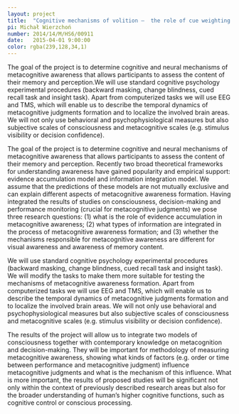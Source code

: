 ```yaml
---
layout: project
title:  "Cognitive mechanisms of volition –  the role of cue weighting and sensory integration in health and disease"
pi: Michał Wierzchoń
number: 2014/14/M/HS6/00911
date:   2015-04-01 9:00:00
color: rgba(239,128,34,1)
---
```


The goal of the project is to determine cognitive and neural mechanisms of metacognitive awareness that allows participants to assess the content of their memory and perception.We will use standard cognitive psychology experimental procedures (backward masking, change blindness, cued recall task and insight task). Apart from computerized tasks we will use EEG and TMS, which will enable us to describe the temporal dynamics of metacognitive judgments formation and to localize the involved brain areas. We will not only use behavioral and psychophysiological measures but also subjective scales of consciousness and metacognitive scales (e.g. stimulus visibility or decision confidence).


The goal of the project is to determine cognitive and neural mechanisms of metacognitive awareness that allows participants to assess the content of their memory and perception. Recently two broad theoretical frameworks for understanding awareness have gained popularity and empirical support: evidence accumulation model and information integration model. We assume that the predictions of these models are not mutually exclusive and can explain different aspects of metacognitive awareness formation. Having integrated the results of studies on consciousness, decision-making and performance monitoring (crucial for metacognitive judgments) we pose three research questions: (1) what is the role of evidence accumulation in metacognitive awareness; (2) what types of information are integrated in the process of metacognitive awareness formation; and (3) whether the mechanisms responsible for metacognitive awareness are different for visual awareness and awareness of memory content.

We will use standard cognitive psychology experimental procedures (backward masking, change blindness, cued recall task and insight task). We will modify the tasks to make them more suitable for testing the mechanisms of metacognitive awareness formation. Apart from computerized tasks we will use EEG and TMS, which will enable us to describe the temporal dynamics of metacognitive judgments formation and to localize the involved brain areas. We will not only use behavioral and psychophysiological measures but also subjective scales of consciousness and metacognitive scales (e.g. stimulus visibility or decision confidence).

The results of the project will allow us to integrate two models of consciousness together with contemporary knowledge on metacognition and decision-making. They will be important for methodology of measuring metacognitive awareness, showing what kinds of factors (e.g. order or time between performance and metacognitive judgment) influence metacognitive judgments and what is the mechanism of this influence. What is more important, the results of proposed studies will be significant not only within the context of previously described research areas but also for the broader understanding of human’s higher cognitive functions, such as cognitive control or conscious processing.
